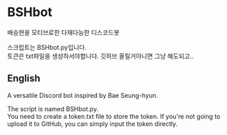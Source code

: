 # BSHbot
배승현을 모티브로한 다재다능한 디스코드봇<br>

스크립트는 BSHbot.py입니다.<br>
토큰은 txt파일을 생성하서야합니다. 깃허브 올릴거아니면 그냥 해도되고..

## English
A versatile Discord bot inspired by Bae Seung-hyun.<br>

The script is named BSHbot.py.<br>
You need to create a token.txt file to store the token. If you're not going to upload it to GitHub, you can simply input the token directly.
